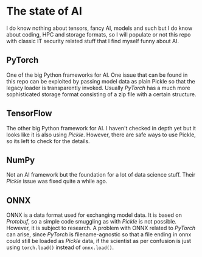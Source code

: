 The state of AI
===============

I do know nothing about tensors, fancy AI, models and such but I do know
about coding, HPC and storage formats, so I will populate or not this repo
with classic IT security related stuff that I find myself funny about AI.

PyTorch
-------

One of the big Python frameworks for AI. One issue that can be found
in this repo can be exploited by passing model data as plain Pickle
so that the legacy loader is transparently invoked. Usually *PyTorch*
has a much more sophisticated storage format consisting of a zip file
with a certain structure.

TensorFlow
----------

The other big Python framework for AI. I haven't checked in depth yet
but it looks like it is also using *Pickle*. However, there are safe
ways to use Pickle, so its left to check for the details.

NumPy
-----

Not an AI framework but the foundation for a lot of data science stuff.
Their *Pickle* issue was fixed quite a while ago.

ONNX
----

ONNX is a data format used for exchanging model data. It is based on
*Protobuf*, so a simple code smuggling as with *Pickle* is not possible.
However, it is subject to research. A problem with ONNX related to
*PyTorch* can arise, since *PyTorch* is filename-agnostic so that a file
ending in onnx could still be loaded as *Pickle* data, if the scientist as
per confusion is just using `torch.load()` instead of `onnx.load()`.

